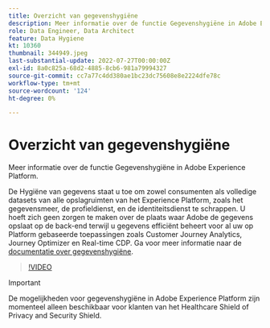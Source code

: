 ```yaml
---
title: Overzicht van gegevenshygiëne
description: Meer informatie over de functie Gegevenshygiëne in Adobe Experience Platform.
role: Data Engineer, Data Architect
feature: Data Hygiene
kt: 10360
thumbnail: 344949.jpeg
last-substantial-update: 2022-07-27T00:00:00Z
exl-id: 8a0c825a-68d2-4885-8cb6-981a79994327
source-git-commit: cc7a77c4dd380ae1bc23dc75608e8e2224dfe78c
workflow-type: tm+mt
source-wordcount: '124'
ht-degree: 0%

---
```


# Overzicht van gegevenshygiëne

Meer informatie over de functie Gegevenshygiëne in Adobe Experience Platform.

De Hygiëne van gegevens staat u toe om zowel consumenten als volledige datasets van alle opslagruimten van het Experience Platform, zoals het gegevensmeer, de profieldienst, en de identiteitsdienst te schrappen. U hoeft zich geen zorgen te maken over de plaats waar Adobe de gegevens opslaat op de back-end terwijl u gegevens efficiënt beheert voor al uw op Platform gebaseerde toepassingen zoals Customer Journey Analytics, Journey Optimizer en Real-time CDP. Ga voor meer informatie naar de [documentatie over gegevenshygiëne](https://experienceleague.adobe.com/docs/experience-platform/hygiene/home.html).

>[!VIDEO](https://video.tv.adobe.com/v/344949?quality=12&learn=on)

>[!IMPORTANT]
>
> De mogelijkheden voor gegevenshygiëne in Adobe Experience Platform zijn momenteel alleen beschikbaar voor klanten van het Healthcare Shield of Privacy and Security Shield.
